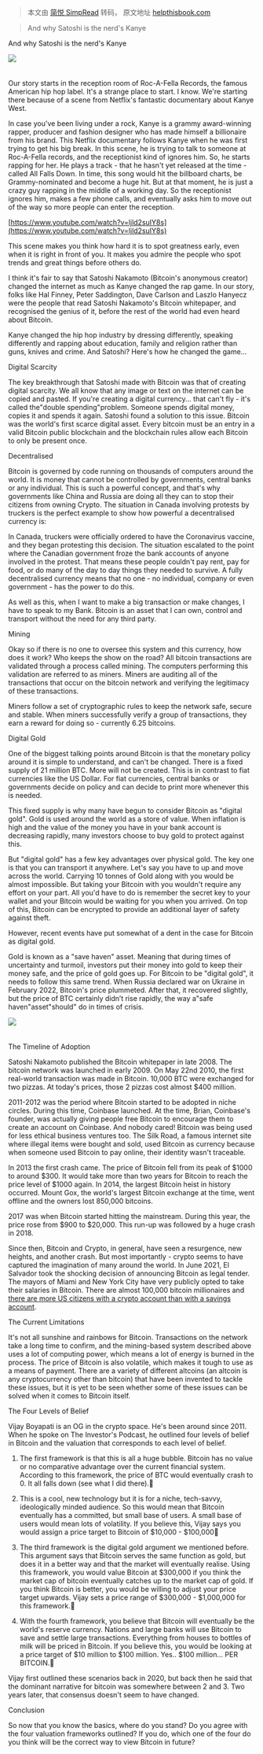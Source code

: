 > 本文由 [简悦 SimpRead](http://ksria.com/simpread/) 转码， 原文地址 [helpthisbook.com](https://helpthisbook.com/sunny/the-newbies-guide-to-crypto/9b4e1b82-da16-4446-ac08-5daca6cf2a06)

> And why Satoshi is the nerd's Kanye

And why Satoshi is the nerd's Kanye

![](http://dbsrh6r8wal74.cloudfront.net/c2d645e0-6ae8-4585-bda2-291d0fd3b098.jpeg)﻿  
﻿  

Our story starts in the reception room of Roc-A-Fella Records, the famous American hip hop label. It's a strange place to start. I know. We're starting there because of a scene from Netflix's fantastic documentary about Kanye West.

In case you've been living under a rock, Kanye is a grammy award-winning rapper, producer and fashion designer who has made himself a billionaire from his brand. This Netflix documentary follows Kanye when he was first trying to get his big break. In this scene, he is trying to talk to someone at Roc-A-Fella records, and the receptionist kind of ignores him. So, he starts rapping for her. He plays a track - that he hasn't yet released at the time - called All Falls Down. In time, this song would hit the billboard charts, be Grammy-nominated and become a huge hit. But at that moment, he is just a crazy guy rapping in the middle of a working day. So the receptionist ignores him, makes a few phone calls, and eventually asks him to move out of the way so more people can enter the reception.

[https://www.youtube.com/watch?v=ljld2suIY8s](https://www.youtube.com/watch?v=ljld2suIY8s)﻿

This scene makes you think how hard it is to spot greatness early, even when it is right in front of you. It makes you admire the people who spot trends and great things before others do.

I think it's fair to say that Satoshi Nakamoto (Bitcoin's anonymous creator) changed the internet as much as Kanye changed the rap game. In our story, folks like Hal Finney, Peter Saddington, Dave Carlson and Laszlo Hanyecz were the people that read Satoshi Nakamoto's Bitcoin whitepaper, and recognised the genius of it, before the rest of the world had even heard about Bitcoin.

Kanye changed the hip hop industry by dressing differently, speaking differently and rapping about education, family and religion rather than guns, knives and crime. And Satoshi? Here's how he changed the game...

Digital Scarcity

The key breakthrough that Satoshi made with Bitcoin was that of creating digital scarcity. We all know that any image or text on the internet can be copied and pasted. If you're creating a digital currency... that can't fly - it's called the"double spending"problem. Someone spends digital money, copies it and spends it again. Satoshi found a solution to this issue. Bitcoin was the world's first scarce digital asset. Every bitcoin must be an entry in a valid Bitcoin public blockchain and the blockchain rules allow each Bitcoin to only be present once.

Decentralised

Bitcoin is governed by code running on thousands of computers around the world. It is money that cannot be controlled by governments, central banks or any individual. This is such a powerful concept, and that's why governments like China and Russia are doing all they can to stop their citizens from owning Crypto. The situation in Canada involving protests by truckers is the perfect example to show how powerful a decentralised currency is:

In Canada, truckers were officially ordered to have the Coronavirus vaccine, and they began protesting this decision. The situation escalated to the point where the Canadian government froze the bank accounts of anyone involved in the protest. That means these people couldn't pay rent, pay for food, or do many of the day to day things they needed to survive. A fully decentralised currency means that no one - no individual, company or even government - has the power to do this.

As well as this, when I want to make a big transaction or make changes, I have to speak to my Bank. Bitcoin is an asset that I can own, control and transport without the need for any third party.

Mining

Okay so if there is no one to oversee this system and this currency, how does it work? Who keeps the show on the road? All bitcoin transactions are validated through a process called mining. The computers performing this validation are referred to as miners. Miners are auditing all of the transactions that occur on the bitcoin network and verifying the legitimacy of these transactions.

Miners follow a set of cryptographic rules to keep the network safe, secure and stable. When miners successfully verify a group of transactions, they earn a reward for doing so - currently 6.25 bitcoins.

Digital Gold

One of the biggest talking points around Bitcoin is that the monetary policy around it is simple to understand, and can't be changed. There is a fixed supply of 21 million BTC. More will not be created. This is in contrast to fiat currencies like the US Dollar. For fiat currencies, central banks or governments decide on policy and can decide to print more whenever this is needed.

This fixed supply is why many have begun to consider Bitcoin as "digital gold". Gold is used around the world as a store of value. When inflation is high and the value of the money you have in your bank account is decreasing rapidly, many investors choose to buy gold to protect against this.

But "digital gold" has a few key advantages over physical gold. The key one is that you can transport it anywhere. Let's say you have to up and move across the world. Carrying 10 tonnes of Gold along with you would be almost impossible. But taking your Bitcoin with you wouldn't require any effort on your part. All you'd have to do is remember the secret key to your wallet and your Bitcoin would be waiting for you when you arrived. On top of this, Bitcoin can be encrypted to provide an additional layer of safety against theft.

However, recent events have put somewhat of a dent in the case for Bitcoin as digital gold.

Gold is known as a "save haven" asset. Meaning that during times of uncertainty and turmoil, investors put their money into gold to keep their money safe, and the price of gold goes up. For Bitcoin to be "digital gold", it needs to follow this same trend. When Russia declared war on Ukraine in February 2022, Bitcoin's price plummeted. After that, it recovered slightly, but the price of BTC certainly didn’t rise rapidly, the way a"safe haven"asset"should" do in times of crisis.

![](http://dbsrh6r8wal74.cloudfront.net/8abc9475-f955-477d-8d6a-4015f1094c87.png)﻿  
﻿  

The Timeline of Adoption

Satoshi Nakamoto published the Bitcoin whitepaper in late 2008. The bitcoin network was launched in early 2009. On May 22nd 2010, the first real-world transaction was made in Bitcoin. 10,000 BTC were exchanged for two pizzas. At today's prices, those 2 pizzas cost almost $400 million.

2011-2012 was the period where Bitcoin started to be adopted in niche circles. During this time, Coinbase launched. At the time, Brian, Coinbase's founder, was actually giving people free Bitcoin to encourage them to create an account on Coinbase. And nobody cared! Bitcoin was being used for less ethical business ventures too. The Silk Road, a famous internet site where illegal items were bought and sold, used Bitcoin as currency because when someone used Bitcoin to pay online, their identity wasn't traceable.

In 2013 the first crash came. The price of Bitcoin fell from its peak of $1000 to around $300. It would take more than two years for Bitcoin to reach the price level of $1000 again. In 2014, the largest Bitcoin heist in history occurred. Mount Gox, the world's largest Bitcoin exchange at the time, went offline and the owners lost 850,000 bitcoins.

2017 was when Bitcoin started hitting the mainstream. During this year, the price rose from $900 to $20,000. This run-up was followed by a huge crash in 2018.

Since then, Bitcoin and Crypto, in general, have seen a resurgence, new heights, and another crash. But most importantly - crypto seems to have captured the imagination of many around the world. In June 2021, El Salvador took the shocking decision of announcing Bitcoin as legal tender. The mayors of Miami and New York City have very publicly opted to take their salaries in Bitcoin. There are almost 100,000 bitcoin millionaires and [there are more US citizens with a crypto account than with a savings account](https://flight.beehiiv.net/clicks/SnVFRUpISkVJdkVFRnRFRUlLSkdKR0pDSkZGdEV5RXlKSkpKSkpFeEpMSXlKSEpHSkhJRUlIRXhJRkl5SXdFeUpKSURKR0lGSUtGeUpJRndKRkd4SHlIRUd5SktJSUd5SkVIR0hMRUVFdkVFSkNJeUpGSkdIeUlMSUdFRUZ0RUVGS0ZJSUlGSUZERkZGSkZLRXdGSElJSUVJRkV3RkdGS0lIRkdFd0lFSUhJRUlIRXdGSEZHRkNJRklFRklGQ0ZDRktJSEZLRktFRUV2RUVKQ0pISUVJdklMSUZJREpHSUxJeUl4SHlJTElHRUVGdEVFRkhGRkZERkdGR0ZMRkhJRUV3RkpGSUlISUdFd0ZHSUVGRElFRXdGTEZDSUdGREV3RkNGSEZHRkVGSElISUhGRUlGSUlJR0ZMRUVFdkVFSklJTEpGSUxKR0h5SUxJR0VFRnRGREZLRkNGTEZGRkhGRkp3).

The Current Limitations

It's not all sunshine and rainbows for Bitcoin. Transactions on the network take a long time to confirm, and the mining-based system described above uses a lot of computing power, which means a lot of energy is burned in the process. The price of Bitcoin is also volatile, which makes it tough to use as a means of payment. There are a variety of different altcoins (an altcoin is any cryptocurrency other than bitcoin) that have been invented to tackle these issues, but it is yet to be seen whether some of these issues can be solved when it comes to Bitcoin itself.

The Four Levels of Belief

Vijay Boyapati is an OG in the crypto space. He's been around since 2011. When he spoke on The Investor's Podcast, he outlined four levels of belief in Bitcoin and the valuation that corresponds to each level of belief.

1.  The first framework is that this is all a huge bubble. Bitcoin has no value or no comparative advantage over the current financial system. According to this framework, the price of BTC would eventually crash to 0. It all falls down (see what I did there).
    
2.  This is a cool, new technology but it is for a niche, tech-savvy, ideologically minded audience. So this would mean that Bitcoin eventually has a committed, but small base of users. A small base of users would mean lots of volatility. If you believe this, Vijay says you would assign a price target to Bitcoin of $10,000 - $100,000
    
3.  The third framework is the digital gold argument we mentioned before. This argument says that Bitcoin serves the same function as gold, but does it in a better way and that the market will eventually realise. Using this framework, you would value Bitcoin at $300,000 if you think the market cap of bitcoin eventually catches up to the market cap of gold. If you think Bitcoin is better, you would be willing to adjust your price target upwards. Vijay sets a price range of $300,000 - $1,000,000 for this framework.
    
4.  With the fourth framework, you believe that Bitcoin will eventually be the world's reserve currency. Nations and large banks will use Bitcoin to save and settle large transactions. Everything from houses to bottles of milk will be priced in Bitcoin. If you believe this, you would be looking at a price target of $10 million to $100 million. Yes.. $100 million... PER BITCOIN.
    

Vijay first outlined these scenarios back in 2020, but back then he said that the dominant narrative for bitcoin was somewhere between 2 and 3. Two years later, that consensus doesn't seem to have changed.

Conclusion

So now that you know the basics, where do you stand? Do you agree with the four valuation frameworks outlined? If you do, which one of the four do you think will be the correct way to view Bitcoin in future?